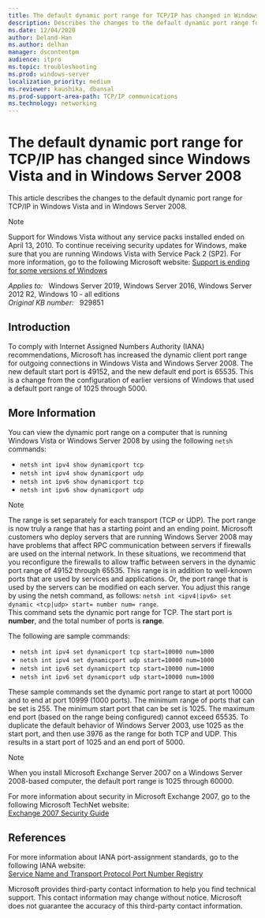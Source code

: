 ```yaml
---
title: The default dynamic port range for TCP/IP has changed in Windows Vista and in Windows Server 2008
description: Describes the changes to the default dynamic port range for TCP/IP in Windows Vista and in Windows Server 2008. Also describes commands that you can use to modify or show the dynamic port range for TCP/IP ports.
ms.date: 12/04/2020
author: Deland-Han
ms.author: delhan 
manager: dscontentpm
audience: itpro
ms.topic: troubleshooting
ms.prod: windows-server
localization_priority: medium
ms.reviewer: kaushika, dbansal
ms.prod-support-area-path: TCP/IP communications
ms.technology: networking
---
```

# The default dynamic port range for TCP/IP has changed since Windows Vista and in Windows Server 2008

This article describes the changes to the default dynamic port range for TCP/IP in Windows Vista and in Windows Server 2008.

> [!Note]
> Support for Windows Vista without any service packs installed ended on April 13, 2010. To continue receiving security updates for Windows, make sure that you are running Windows Vista with Service Pack 2 (SP2). For more information, go to the following Microsoft website: [Support is ending for some versions of Windows](https://windows.microsoft.com/windows/help/end-support-windows-xp-sp2-windows-vista-without-service-packs)

_Applies to:_ &nbsp; Windows Server 2019, Windows Server 2016, Windows Server 2012 R2, Windows 10 - all editions  
_Original KB number:_ &nbsp; 929851

## Introduction

To comply with Internet Assigned Numbers Authority (IANA) recommendations, Microsoft has increased the dynamic client port range for outgoing connections in Windows Vista and Windows Server 2008. The new default start port is 49152, and the new default end port is 65535. This is a change from the configuration of earlier versions of Windows that used a default port range of 1025 through 5000.

## More Information

You can view the dynamic port range on a computer that is running Windows Vista or Windows Server 2008 by using the following `netsh` commands:

- `netsh int ipv4 show dynamicport tcp`
- `netsh int ipv4 show dynamicport udp`
- `netsh int ipv6 show dynamicport tcp`
- `netsh int ipv6 show dynamicport udp`

> [!NOTE]
> The range is set separately for each transport (TCP or UDP). The port range is now truly a range that has a starting point and an ending point. Microsoft customers who deploy servers that are running Windows Server 2008 may have problems that affect RPC communication between servers if firewalls are used on the internal network. In these situations, we recommend that you reconfigure the firewalls to allow traffic between servers in the dynamic port range of 49152 through 65535. This range is in addition to well-known ports that are used by services and applications. Or, the port range that is used by the servers can be modified on each server. You adjust this range by using the netsh command, as follows: `netsh int <ipv4|ipv6> set dynamic <tcp|udp> start= number num= range`.  
This command sets the dynamic port range for TCP. The start port is **number**, and the total number of ports is **range**.

The following are sample commands:

- `netsh int ipv4 set dynamicport tcp start=10000 num=1000`
- `netsh int ipv4 set dynamicport udp start=10000 num=1000`
- `netsh int ipv6 set dynamicport tcp start=10000 num=1000`
- `netsh int ipv6 set dynamicport udp start=10000 num=1000`

These sample commands set the dynamic port range to start at port 10000 and to end at port 10999 (1000 ports). The minimum range of ports that can be set is 255. The minimum start port that can be set is 1025. The maximum end port (based on the range being configured) cannot exceed 65535. To duplicate the default behavior of Windows Server 2003, use 1025 as the start port, and then use 3976 as the range for both TCP and UDP. This results in a start port of 1025 and an end port of 5000.

> [!NOTE]
> When you install Microsoft Exchange Server 2007 on a Windows Server 2008-based computer, the default port range is 1025 through 60000.

For more information about security in Microsoft Exchange 2007, go to the following Microsoft TechNet website:  
[Exchange 2007 Security Guide](/previous-versions/office/exchange-server-2007/bb691338(v=exchg.80))

## References

For more information about IANA port-assignment standards, go to the following IANA website:  
[Service Name and Transport Protocol Port Number Registry](http://www.iana.org/assignments/port-numbers)

Microsoft provides third-party contact information to help you find technical support. This contact information may change without notice. Microsoft does not guarantee the accuracy of this third-party contact information.
